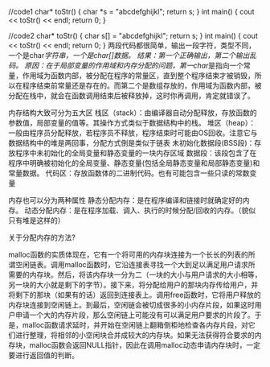 //code1
char* toStr() 
{
    char *s = "abcdefghijkl";
    return s;
}
int main()
{
    cout << toStr() << endl;
    return 0;
}

//code2
char* toStr() 
{
    char s[] = "abcdefghijkl";
    return s;
}
int main()
{
    cout << toStr() << endl;
    return 0;
}
两段代码都很简单，输出一段字符，类型不同，一个是char*字符串，一个是char[]数据。
结果：第一个正确输出，第二个输出乱码。
原因：在于局部变量的作用域和内存分配的问题，第一char*是指向一个常量，作用域为函数内部，被分配在程序的常量区，直到整个程序结束才被销毁，所以在程序结束前常量还是存在的。而第二个是数组存放的，作用域为函数内部，被分配在栈中，就会在函数调用结束后被释放掉，这时你再调用，肯定就错误了。

内存结构大致可分为五大区
栈区（stack）：由编译器自动分配释放，存放函数的参数值，局部变量的值等。其操作方式类似于数据结构中的栈。
堆区（heap）：一般由程序员分配释放，若程序员不释放，程序结束时可能由OS回收。注意它与数据结构中的堆是两回事，分配方式倒是类似于链表
未初始化数据段(BSS段)：存放程序中未初始化的全局变量和静态变量的一块内存区域
数据段：该段包含了在程序中明确被初始化的全局变量、静态变量(包括全局静态变量和局部静态变量)和常量数据。
代码区：存放函数体的二进制代码。也有可能包含一些只读的常数变量


内存也可以分为两种属性
静态分配内存：是在程序编译和链接时就确定好的内存。 
动态分配内存：是在程序加载、调入、执行的时候分配/回收的内存。（貌似只有堆是这样的）


关于分配内存的方法?

malloc函数的实质体现在，它有一个将可用的内存块连接为一个长长的列表的所谓空闲链表。调用malloc函数时，它沿连接表寻找一个大到足以满足用户请求所需要的内存块。然后，将该内存块一分为二（一块的大小与用户请求的大小相等，另一块的大小就是剩下的字节）。接下来，将分配给用户的那块内存传给用户，并将剩下的那块（如果有的话）返回到连接表上。调用free函数时，它将用户释放的内存块连接到空闲链上。到最后，空闲链会被切成很多的小内存片段，如果这时用户申请一个大的内存片段，那么空闲链上可能没有可以满足用户要求的片段了。于是，malloc函数请求延时，并开始在空闲链上翻箱倒柜地检查各内存片段，对它们进行整理，将相邻的小空闲块合并成较大的内存块。如果无法获得符合要求的内存块，malloc函数会返回NULL指针，因此在调用malloc动态申请内存块时，一定要进行返回值的判断。
　　










